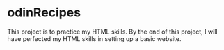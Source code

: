# odinRecipes
This project is to practice my HTML skills. By the end of this project, I will have perfected my HTML skills in setting up a basic website.